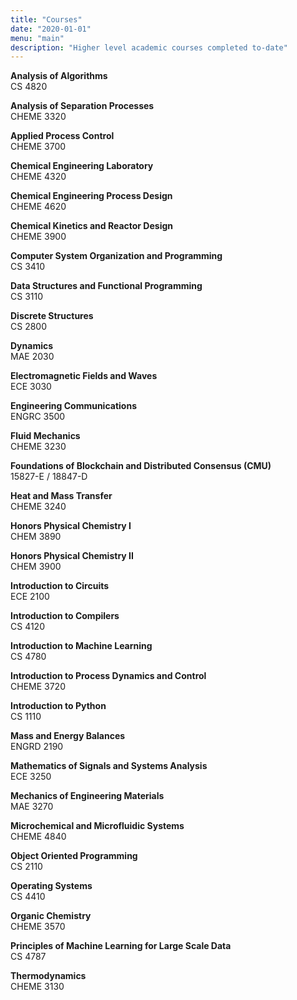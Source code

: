 ```yaml
---
title: "Courses"
date: "2020-01-01"
menu: "main"
description: "Higher level academic courses completed to-date"
---
```


**Analysis of Algorithms**\
CS 4820

**Analysis of Separation Processes**\
CHEME 3320

**Applied Process Control**\
CHEME 3700

**Chemical Engineering Laboratory**\
CHEME 4320

**Chemical Engineering Process Design**\
CHEME 4620

**Chemical Kinetics and Reactor Design**\
CHEME 3900

**Computer System Organization and Programming**\
CS 3410

**Data Structures and Functional Programming**\
CS 3110

**Discrete Structures**\
CS 2800

**Dynamics**\
MAE 2030

**Electromagnetic Fields and Waves**\
ECE 3030

**Engineering Communications**\
ENGRC 3500

**Fluid Mechanics**\
CHEME 3230

**Foundations of Blockchain and Distributed Consensus (CMU)**\
15827-E / 18847-D

**Heat and Mass Transfer**\
CHEME 3240

**Honors Physical Chemistry I**\
CHEM 3890

**Honors Physical Chemistry II**\
CHEM 3900

**Introduction to Circuits**\
ECE 2100

**Introduction to Compilers**\
CS 4120

**Introduction to Machine Learning**\
CS 4780

**Introduction to Process Dynamics and Control**\
CHEME 3720

**Introduction to Python**\
CS 1110

**Mass and Energy Balances**\
ENGRD 2190

**Mathematics of Signals and Systems Analysis**\
ECE 3250

**Mechanics of Engineering Materials**\
MAE 3270

**Microchemical and Microfluidic Systems**\
CHEME 4840

**Object Oriented Programming**\
CS 2110

**Operating Systems**\
CS 4410

**Organic Chemistry**\
CHEME 3570

**Principles of Machine Learning for Large Scale Data**\
CS 4787

**Thermodynamics**\
CHEME 3130 